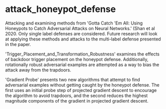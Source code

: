 # attack_honeypot_defense
Attacking and examining methods from 'Gotta Catch 'Em All: Using Honeypots to Catch Adversarial Attacks on Neural Networks.' (Shan et al 2020.  Only single label defenses are considered.  Future research will look at applying these methods and attacks to the multi-label defense presented in the paper.

'Trigger_Placement_and_Transformation_Robustness' examines the effects of backdoor trigger placement on the honeypot defense.  Additionally, rotationally robust adversarial examples are attempted as a way to bias the attack away from the trapdoors.

'Gradient Probe' presents two new algorithms that attempt to find adversarial examples without getting caught by the honeypot defense.  The first uses an initial probe step of projected gradient descent to encourage the algorithm to avoid trapdoors, and the second reduces the highest magnitude components of the gradient in projected gradient descent.
